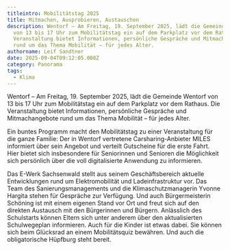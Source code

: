 ```yaml
---
titleintro: Mobilitätstag 2025
title: Mitmachen, Ausprobieren, Austauschen
description: Wentorf – Am Freitag, 19. September 2025, lädt die Gemeinde Wentorf
  von 13 bis 17 Uhr zum Mobilitätstag ein auf dem Parkplatz vor dem Rathaus. Die
  Veranstaltung bietet Informationen, persönliche Gespräche und Mitmachangebote
  rund um das Thema Mobilität – für jedes Alter.
authorname: Leif Sandtner
date: 2025-09-04T09:12:05.008Z
category: Panorama
tags:
  - Klima
---
```

 Wentorf – Am Freitag, 19. September 2025, lädt die Gemeinde Wentorf von 13 bis 17 Uhr zum Mobilitätstag ein auf dem Parkplatz vor dem Rathaus. Die Veranstaltung bietet Informationen, persönliche Gespräche und Mitmachangebote rund um das Thema Mobilität – für jedes Alter.

Ein buntes Programm macht den Mobilitätstag zu einer Veranstaltung für die ganze Familie: Der in Wentorf vertretene Carsharing-Anbieter MILES informiert über sein Angebot und verteilt Gutscheine für die erste Fahrt. Hier bietet sich insbesondere für Seniorinnen und Senioren die Möglichkeit sich persönlich über die voll digitalisierte Anwendung zu informieren.

Das E-Werk Sachsenwald stellt aus seinem Geschäftsbereich aktuelle Entwicklungen rund um Elektromobilität und Ladeinfrastruktur vor. Das Team des Sanierungsmanagements und die Klimaschutzmanagerin Yvonne Hargita stehen für Gespräche zur Verfügung. Und auch Bürgermeisterin Schöning ist mit einem eigenen Stand vor Ort und freut sich auf den direkten Austausch mit den Bürgerinnen und Bürgern. Anlässlich des Schulstarts können Eltern sich unter anderem über den aktualisierten Schulwegeplan informieren. Auch für die Kinder ist etwas dabei. Sie können sich beim Glücksrad an einem Mobilitätsquiz bewähren. Und auch die obligatorische Hüpfburg steht bereit.